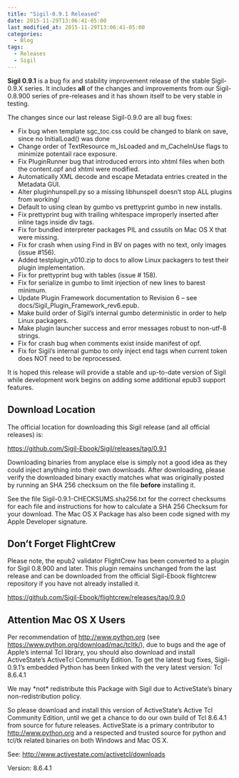 ```yaml
---
title: "Sigil-0.9.1 Released"
date: 2015-11-29T13:06:41-05:00
last_modified_at: 2015-11-29T13:06:41-05:00
categories:
  - Blog
tags:
  - Releases
  - Sigil
---
```


__Sigil 0.9.1__ is a bug fix and stability improvement release of the stable Sigil-0.9.X series. It includes __all__ of the changes and improvements from our Sigil-0.8.900 series of pre-releases and it has shown itself to be very stable in testing.

The changes since our last release Sigil-0.9.0 are all bug fixes:

*   Fix bug when template sgc\_toc.css could be changed to blank on save, since no InitialLoad() was done
*   Change order of TextResource m\_IsLoaded and m\_CacheInUse flags to minimize potentail race exposure.
*   Fix PluginRunner bug that introduced errors into xhtml files when both the content.opf and xhtml were modified.
*   Automatically XML decode and escape Metadata entries created in the Metadata GUI.
*   Alter pluginhunspell.py so a missing libhunspell doesn’t stop ALL plugins from working/
*   Default to using clean by gumbo vs prettyprint gumbo in new installs.
*   Fix prettyprint bug with trailing whitespace improperly inserted after inline tags inside div tags.
*   Fix for bundled interpreter packages PIL and cssutils on Mac OS X that were missing.
*   Fix for crash when using Find in BV on pages with no text, only images (issue \#156).
*   Added testplugin\_v010.zip to docs to allow Linux packagers to test their plugin implementation.
*   Fix for prettyprint bug with tables (issue \# 158).
*   Fix for serialize in gumbo to limit injection of new lines to barest minimum.
*   Update Plugin Framework documentation to Revision 6 – see docs/Sigil\_Plugin\_Framework\_rev6.epub.
*   Make build order of Sigil’s internal gumbo deterministic in order to help Linux packagers.
*   Make plugin launcher success and error messages robust to non-utf-8 strings.
*   Fix for crash bug when comments exist inside manifest of opf.
*   Fix for Sigil’s internal gumbo to only inject end tags when current token does NOT need to be reprocessed.

It is hoped this release will provide a stable and up-to-date version of Sigil while development work begins on adding some additional epub3 support features.

## Download Location

The official location for downloading this Sigil release (and all official releases) is:

<https://github.com/Sigil-Ebook/Sigil/releases/tag/0.9.1>

Downloading binaries from anyplace else is simply not a good idea as they could inject anything into their own downloads. After downloading, please verify the downloaded binary exactly matches what was originally posted by running an SHA 256 checksum on the file __before__ installing it.

See the file Sigil-0.9.1-CHECKSUMS.sha256.txt for the correct checksums for each file and instructions for how to calculate a SHA 256 Checksum for your download. The Mac OS X Package has also been code signed with my Apple Developer signature.

## Don’t Forget FlightCrew

Please note, the epub2 validator FlightCrew has been converted to a plugin for Sigil 0.8.900 and later. This plugin remains unchanged from the last release and can be downloaded from the official Sigil-Ebook flightcrew repository if you have not already installed it.

<https://github.com/Sigil-Ebook/flightcrew/releases/tag/0.9.0>

## Attention Mac OS X Users

Per recommendation of <http://www.python.org> (see <https://www.python.org/download/mac/tcltk/>), due to bugs and the age of Apple’s internal Tcl library, you should also download and install ActiveState’s ActiveTcl Community Edition. To get the latest bug fixes, Sigil-0.9.1’s embedded Python has been linked with the very latest version: Tcl 8.6.4.1

We may \*not\* redistribute this Package with Sigil due to ActiveState’s binary non-redistribution policy.

So please download and install this version of ActiveState’s Active Tcl Community Edition, until we get a chance to do our own build of Tcl 8.6.4.1 from source for future releases. ActiveState is a primary contributor to <http://www.python.org> and a respected and trusted source for python and tcl/tk related binaries on both Windows and Mac OS X.

See: <http://www.activestate.com/activetcl/downloads>

Version: 8.6.4.1